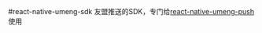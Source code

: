 #react-native-umeng-sdk
友盟推送的SDK，专门给[react-native-umeng-push](https://github.com/liuchungui/react-native-umeng-push)使用